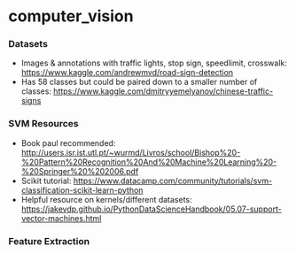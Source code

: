 # computer_vision

### Datasets
- Images & annotations with traffic lights, stop sign, speedlimit, crosswalk: https://www.kaggle.com/andrewmvd/road-sign-detection
- Has 58 classes but could be paired down to a smaller number of classes: https://www.kaggle.com/dmitryyemelyanov/chinese-traffic-signs

### SVM Resources
- Book paul recommended: http://users.isr.ist.utl.pt/~wurmd/Livros/school/Bishop%20-%20Pattern%20Recognition%20And%20Machine%20Learning%20-%20Springer%20%202006.pdf
- Scikit tutorial: https://www.datacamp.com/community/tutorials/svm-classification-scikit-learn-python
- Helpful resource on kernels/different datasets: https://jakevdp.github.io/PythonDataScienceHandbook/05.07-support-vector-machines.html

### Feature Extraction
